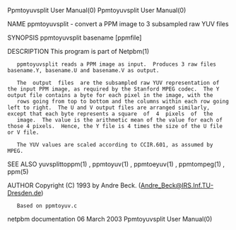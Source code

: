 Ppmtoyuvsplit User Manual(0)                                                                                                                                                     Ppmtoyuvsplit User Manual(0)



NAME
       ppmtoyuvsplit - convert a PPM image to 3 subsampled raw YUV files


SYNOPSIS
       ppmtoyuvsplit basename [ppmfile]


DESCRIPTION
       This program is part of Netpbm(1)

       ppmtoyuvsplit reads a PPM image as input.  Produces 3 raw files basename.Y, basename.U and basename.V as output.

       The  output  files  are the subsampled raw YUV representation of the input PPM image, as required by the Stanford MPEG codec.  The Y output file contains a byte for each pixel in the image, with the
       rows going from top to bottom and the columns within each row going left to right.  The U and V output files are arranged similarly, except that each byte represents a square  of  4  pixels  of  the
       image.  The value is the arithmetic mean of the value for each of those 4 pixels.  Hence, the Y file is 4 times the size of the U file or V file.

       The YUV values are scaled according to CCIR.601, as assumed by MPEG.


SEE ALSO
       yuvsplittoppm(1) , ppmtoyuv(1) , ppmtoeyuv(1) , ppmtompeg(1) , ppm(5)




AUTHOR
       Copyright (C) 1993 by Andre Beck. (Andre_Beck@IRS.Inf.TU-Dresden.de)

       Based on ppmtoyuv.c



netpbm documentation                                                                            06 March 2003                                                                    Ppmtoyuvsplit User Manual(0)
